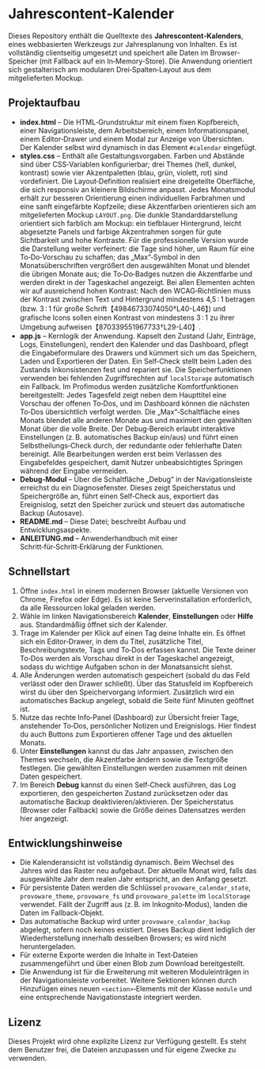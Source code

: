 # Jahrescontent‑Kalender

Dieses Repository enthält die Quelltexte des **Jahrescontent‑Kalenders**, eines webbasierten Werkzeugs zur Jahresplanung von Inhalten. Es ist vollständig clientseitig umgesetzt und speichert alle Daten im Browser‐Speicher (mit Fallback auf ein In‑Memory‑Store). Die Anwendung orientiert sich gestalterisch am modularen Drei‑Spalten‑Layout aus dem mitgelieferten Mockup.

## Projektaufbau

* **index.html** – Die HTML‑Grundstruktur mit einem fixen Kopfbereich, einer Navigationsleiste, dem Arbeitsbereich, einem Informationspanel, einem Editor‑Drawer und einem Modal zur Anzeige von Übersichten. Der Kalender selbst wird dynamisch in das Element `#calendar` eingefügt.
* **styles.css** – Enthält alle Gestaltungsvorgaben. Farben und Abstände sind über CSS‑Variablen konfigurierbar; drei Themes (hell, dunkel, kontrast) sowie vier Akzentpaletten (blau, grün, violett, rot) sind vordefiniert. Die Layout‑Definition realisiert eine dreigeteilte Oberfläche, die sich responsiv an kleinere Bildschirme anpasst. Jedes Monatsmodul erhält zur besseren Orientierung einen individuellen Farbrahmen und eine sanft eingefärbte Kopfzeile; diese Akzentfarben orientieren sich am mitgelieferten Mockup `LAYOUT.png`.
  Die dunkle Standarddarstellung orientiert sich farblich am Mockup: ein tiefblauer Hintergrund, leicht abgesetzte Panels und farbige Akzentrahmen sorgen für gute Sichtbarkeit und hohe Kontraste.
  Für die professionelle Version wurde die Darstellung weiter verfeinert: die Tage sind höher, um Raum für eine To‑Do‑Vorschau zu schaffen; das „Max“‑Symbol in den Monatsüberschriften vergrößert den ausgewählten Monat und blendet die übrigen Monate aus; die To‑Do‑Badges nutzen die Akzentfarbe und werden direkt in der Tageskachel angezeigt. Bei allen Elementen achten wir auf ausreichend hohen Kontrast: Nach den WCAG‑Richtlinien muss der Kontrast zwischen Text und Hintergrund mindestens 4,5 : 1 betragen (bzw. 3 : 1 für große Schrift【49846733074050†L40-L46】) und grafische Icons sollen einen Kontrast von mindestens 3 : 1 zu ihrer Umgebung aufweisen【870339551967733†L29-L40】.
* **app.js** – Kernlogik der Anwendung. Kapselt den Zustand (Jahr, Einträge, Logs, Einstellungen), rendert den Kalender und das Dashboard, pflegt die Eingabeformulare des Drawers und kümmert sich um das Speichern, Laden und Exportieren der Daten. Ein Self‑Check stellt beim Laden des Zustands Inkonsistenzen fest und repariert sie. Die Speicherfunktionen verwenden bei fehlenden Zugriffsrechten auf `localStorage` automatisch ein Fallback.
  Im Profimodus werden zusätzliche Komfortfunktionen bereitgestellt: Jedes Tagesfeld zeigt neben dem Haupttitel eine Vorschau der offenen To‑Dos, und im Dashboard können die nächsten To‑Dos übersichtlich verfolgt werden. Die „Max“‑Schaltfläche eines Monats blendet alle anderen Monate aus und maximiert den gewählten Monat über die volle Breite. Der Debug‑Bereich erlaubt interaktive Einstellungen (z. B. automatisches Backup ein/aus) und führt einen Selbstheilungs‑Check durch, der redundante oder fehlerhafte Daten bereinigt. Alle Bearbeitungen werden erst beim Verlassen des Eingabefeldes gespeichert, damit Nutzer unbeabsichtigtes Springen während der Eingabe vermeiden.
* **Debug‑Modul** – Über die Schaltfläche „Debug“ in der Navigationsleiste erreichst du ein Diagnosefenster. Dieses zeigt Speicherstatus und Speichergröße an, führt einen Self‑Check aus, exportiert das Ereignislog, setzt den Speicher zurück und steuert das automatische Backup (Autosave).
* **README.md** – Diese Datei; beschreibt Aufbau und Entwicklungsaspekte.
* **ANLEITUNG.md** – Anwenderhandbuch mit einer Schritt‑für‑Schritt‑Erklärung der Funktionen.

## Schnellstart

1. Öffne `index.html` in einem modernen Browser (aktuelle Versionen von Chrome, Firefox oder Edge). Es ist keine Serverinstallation erforderlich, da alle Ressourcen lokal geladen werden.
2. Wähle im linken Navigationsbereich **Kalender**, **Einstellungen** oder **Hilfe** aus. Standardmäßig öffnet sich der Kalender.
3. Trage im Kalender per Klick auf einen Tag deine Inhalte ein. Es öffnet sich ein Editor‑Drawer, in dem du Titel, zusätzliche Titel, Beschreibungstexte, Tags und To‑Dos erfassen kannst. Die Texte deiner To‑Dos werden als Vorschau direkt in der Tageskachel angezeigt, sodass du wichtige Aufgaben schon in der Monatsansicht siehst.
4. Alle Änderungen werden automatisch gespeichert (sobald du das Feld verlässt oder den Drawer schließt). Über das Statusfeld im Kopfbereich wirst du über den Speichervorgang informiert. Zusätzlich wird ein automatisches Backup angelegt, sobald die Seite fünf Minuten geöffnet ist.
5. Nutze das rechte Info‑Panel (Dashboard) zur Übersicht freier Tage, anstehender To‑Dos, persönlicher Notizen und Ereignislogs. Hier findest du auch Buttons zum Exportieren offener Tage und des aktuellen Monats.
6. Unter **Einstellungen** kannst du das Jahr anpassen, zwischen den Themes wechseln, die Akzentfarbe ändern sowie die Textgröße festlegen. Die gewählten Einstellungen werden zusammen mit deinen Daten gespeichert.
7. Im Bereich **Debug** kannst du einen Self‑Check ausführen, das Log exportieren, den gespeicherten Zustand zurücksetzen oder das automatische Backup deaktivieren/aktivieren. Der Speicherstatus (Browser oder Fallback) sowie die Größe deines Datensatzes werden hier angezeigt.

## Entwicklungshinweise

* Die Kalenderansicht ist vollständig dynamisch. Beim Wechsel des Jahres wird das Raster neu aufgebaut. Der aktuelle Monat wird, falls das ausgewählte Jahr dem realen Jahr entspricht, an den Anfang gesetzt.
* Für persistente Daten werden die Schlüssel `provoware_calendar_state`, `provoware_theme`, `provoware_fs` und `provoware_palette` im `localStorage` verwendet. Fällt der Zugriff aus (z. B. im Inkognito‑Modus), landen die Daten im Fallback‑Objekt.
* Das automatische Backup wird unter `provoware_calendar_backup` abgelegt, sofern noch keines existiert. Dieses Backup dient lediglich der Wiederherstellung innerhalb desselben Browsers; es wird nicht heruntergeladen.
* Für externe Exporte werden die Inhalte in Text‑Dateien zusammengeführt und über einen Blob zum Download bereitgestellt.
* Die Anwendung ist für die Erweiterung mit weiteren Moduleinträgen in der Navigationsleiste vorbereitet. Weitere Sektionen können durch Hinzufügen eines neuen `<section>`‑Elements mit der Klasse `module` und eine entsprechende Navigationstaste integriert werden.

## Lizenz

Dieses Projekt wird ohne explizite Lizenz zur Verfügung gestellt. Es steht dem Benutzer frei, die Dateien anzupassen und für eigene Zwecke zu verwenden.